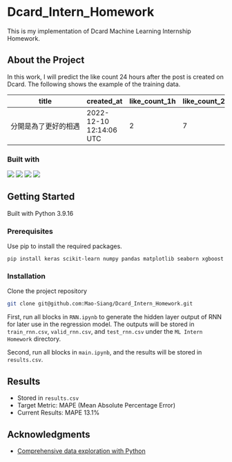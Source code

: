 # Dcard_Intern_Homework
This is my implementation of Dcard Machine Learning Internship Homework.
## About the Project
In this work, I will predict the like count 24 hours after the post is created on Dcard.
The following shows the example of the training data.

|<nobr> title </nobr> |created_at |like_count_1h | like_count_2h | like_count_3h|like_count_4h|like_count_5h|like_count_6h|comment_count_1h|comment_count_2h|comment_count_3h|comment_count_4h|comment_count_5h|comment_count_6h|forum_id|author_id|forum_stats|like_count_24h|
|---|---|---|---|---|---|---|---|---|---|---|---|---|---|---|---|---|---|
|<nobr>分開是為了更好的相遇</nobr>|2022-12-10 12:14:06 UTC|2|7|7|12|13|14|0|1|1|1|2|2|399368|298421|48.6|16|

### Built with
[![](https://img.shields.io/badge/Python-FFD43B?style=for-the-badge&logo=python&logoColor=blue)](https://www.python.org)
[![](https://img.shields.io/badge/VSCode-0078D4?style=for-the-badge&logo=visual%20studio%20code&logoColor=white)](https://code.visualstudio.com)
[![](https://img.shields.io/badge/scikit_learn-F7931E?style=for-the-badge&logo=scikit-learn&logoColor=white)](https://scikit-learn.org/stable/)
[![](https://img.shields.io/badge/Keras-FF0000?style=for-the-badge&logo=keras&logoColor=white)](http://keras.io)

## Getting Started
Built with Python 3.9.16
### Prerequisites
Use pip to install the required packages.
```
pip install keras scikit-learn numpy pandas matplotlib seaborn xgboost
```
### Installation
Clone the project repository
```sh
git clone git@github.com:Mao-Siang/Dcard_Intern_Homework.git
```

First, run all blocks in `RNN.ipynb` to generate the hidden layer output of RNN for later use in the regression model. The outputs will be stored in `train_rnn.csv`, `valid_rnn.csv`, and `test_rnn.csv` under the `ML Intern Homework` directory.

Second, run all blocks in `main.ipynb`, and the results will be stored in `results.csv`.

## Results
- Stored in `results.csv`
- Target Metric: MAPE (Mean Absolute Percentage Error)
- Current Results: MAPE 13.1%

## Acknowledgments
- [Comprehensive data exploration with Python](https://www.kaggle.com/code/pmarcelino/comprehensive-data-exploration-with-python/notebook#1.-So...-What-can-we-expect?)